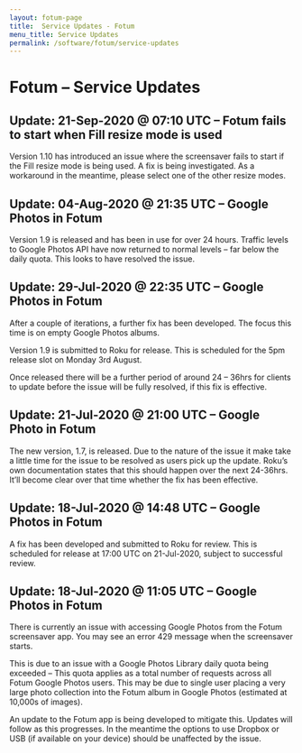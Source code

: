 ```yaml
---
layout: fotum-page
title:  Service Updates - Fotum
menu_title: Service Updates
permalink: /software/fotum/service-updates
---
```


# Fotum – Service Updates

## Update: 21-Sep-2020 @ 07:10 UTC – Fotum fails to start when Fill resize mode is used

Version 1.10 has introduced an issue where the screensaver fails to start if the Fill resize mode is being used. A fix is being investigated. As a workaround in the meantime, please select one of the other resize modes.

## Update: 04-Aug-2020 @ 21:35 UTC – Google Photos in Fotum

Version 1.9 is released and has been in use for over 24 hours. Traffic levels to Google Photos API have now returned to normal levels – far below the daily quota. This looks to have resolved the issue.

## Update: 29-Jul-2020 @ 22:35 UTC – Google Photos in Fotum

After a couple of iterations, a further fix has been developed. The focus this time is on empty Google Photos albums.

Version 1.9 is submitted to Roku for release. This is scheduled for the 5pm release slot on Monday 3rd August.

Once released there will be a further period of around 24 – 36hrs for clients to update before the issue will be fully resolved, if this fix is effective.

## Update: 21-Jul-2020 @ 21:00 UTC – Google Photo in Fotum

The new version, 1.7, is released. Due to the nature of the issue it make take a little time for the issue to be resolved as users pick up the update. Roku’s own documentation states that this should happen over the next 24-36hrs. It’ll become clear over that time whether the fix has been effective.

## Update: 18-Jul-2020 @ 14:48 UTC – Google Photos in Fotum

A fix has been developed and submitted to Roku for review. This is scheduled for release at 17:00 UTC on 21-Jul-2020, subject to successful review.

## Update: 18-Jul-2020 @ 11:05 UTC – Google Photos in Fotum

There is currently an issue with accessing Google Photos from the Fotum screensaver app. You may see an error 429 message when the screensaver starts.

This is due to an issue with a Google Photos Library daily quota being exceeded – This quota applies as a total number of requests across all Fotum Google Photos users. This may be due to single user placing a very large photo collection into the Fotum album in Google Photos (estimated at 10,000s of images).

An update to the Fotum app is being developed to mitigate this. Updates will follow as this progresses. In the meantime the options to use Dropbox or USB (if available on your device) should be unaffected by the issue.